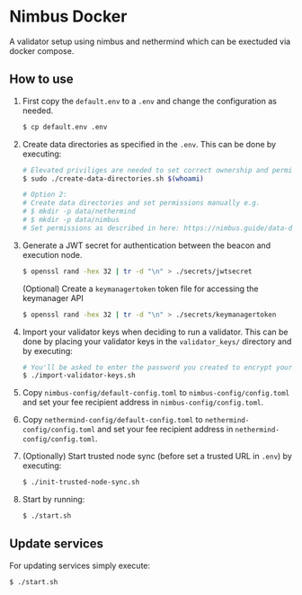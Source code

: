 # Nimbus Docker

A validator setup using nimbus and nethermind which can be exectuded via docker compose.

## How to use

1. First copy the `default.env` to a `.env` and change the configuration as needed.
    ```bash
    $ cp default.env .env
    ```
2. Create data directories as specified in the `.env`. This can be done by executing:
    ```bash
    # Elevated priviliges are needed to set correct ownership and permissions.
    $ sudo ./create-data-directories.sh $(whoami)
    
    # Option 2:
    # Create data directories and set permissions manually e.g.
    # $ mkdir -p data/nethermind
    # $ mkdir -p data/nimbus
    # Set permissions as described in here: https://nimbus.guide/data-dir.html#permissions
    ```
3. Generate a JWT secret for authentication between the beacon and execution node.
    ```bash
    $ openssl rand -hex 32 | tr -d "\n" > ./secrets/jwtsecret
    ```
    (Optional) Create a `keymanagertoken` token file for accessing the keymanager API
    ```bash
    $ openssl rand -hex 32 | tr -d "\n" > ./secrets/keymanagertoken
    ```
4. Import your validator keys when deciding to run a validator. 
This can be done by placing your validator keys in the `validator_keys/` directory and by executing:
    ```bash
    # You'll be asked to enter the password you created to encrypt your keystore(s).
    $ ./import-validator-keys.sh
    ```
5. Copy `nimbus-config/default-config.toml` to `nimbus-config/config.toml` and set your fee recipient address in `nimbus-config/config.toml`.

6. Copy `nethermind-config/default-config.toml` to `nethermind-config/config.toml` and set your fee recipient address in `nethermind-config/config.toml`.

7. (Optionally) Start trusted node sync (before set a trusted URL in `.env`) by executing:
    ```bash
    $ ./init-trusted-node-sync.sh
    ```
8. Start by running:
    ```bash
    $ ./start.sh
    ```

## Update services

For updating services simply execute:

```bash
$ ./start.sh
```
